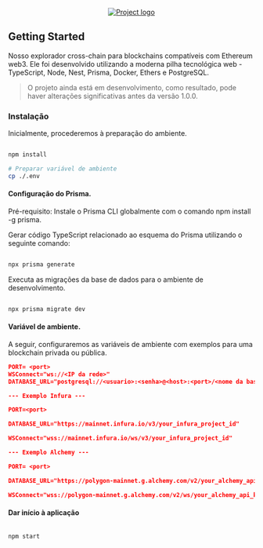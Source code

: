 <p align="center">
  <a href="" rel="noopener">
 <img src="https://i.postimg.cc/k4xPc7vh/parfinlog.jpg" alt="Project logo"></a>
</p>
<h3 align="center"></h3>

## Getting Started

Nosso explorador cross-chain para blockchains compatíveis com Ethereum web3. Ele foi desenvolvido utilizando a moderna pilha tecnológica web - TypeScript, Node, Nest, Prisma, Docker, Ethers e PostgreSQL.


> O projeto ainda está em desenvolvimento, como resultado, pode haver alterações significativas antes da versão 1.0.0.




### Instalação

Inicialmente, procederemos à preparação do ambiente.

```bash

npm install

# Preparar variável de ambiente
cp ./.env
```

#### Configuração do Prisma.

Pré-requisito: Instale o Prisma CLI globalmente com o comando npm install -g prisma.

Gerar código TypeScript relacionado ao esquema do Prisma utilizando o seguinte comando: 

```bash

npx prisma generate

```
Executa as migrações da base de dados para o ambiente de desenvolvimento.

```bash

npx prisma migrate dev

```
#### Variável de ambiente.

A seguir, configuraremos as variáveis de ambiente com exemplos para uma blockchain privada ou pública.

```json
PORT= <port>
WSConnect="ws://<IP da rede>"
DATABASE_URL="postgresql://<usuario>:<senha>@<host>:<port>/<nome da base de dados>?schema=public"
```

```json
--- Exemplo Infura ---

PORT=<port>

DATABASE_URL="https://mainnet.infura.io/v3/your_infura_project_id"

WSConnect="wss://mainnet.infura.io/ws/v3/your_infura_project_id"

--- Exemplo Alchemy ---

PORT= <port>

DATABASE_URL="https://polygon-mainnet.g.alchemy.com/v2/your_alchemy_api_key"

WSConnect="wss://polygon-mainnet.g.alchemy.com/v2/ws/your_alchemy_api_key"
```

#### Dar início à aplicação


```bash

npm start

```



